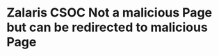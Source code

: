 <html><body><h1>Zalaris CSOC Not a malicious Page but can be redirected to malicious Page</h1></body></html>
